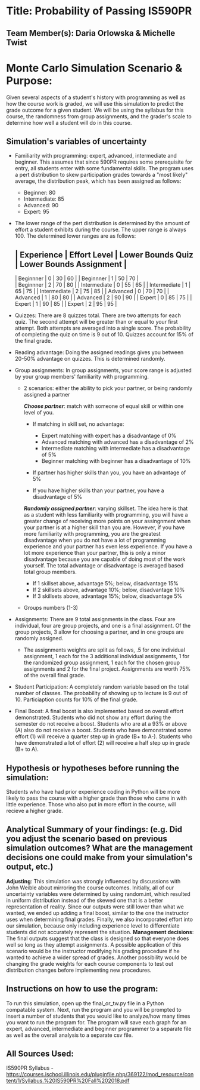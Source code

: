 # Title: Probability of Passing IS590PR

## Team Member(s):  Daria Orlowska & Michelle Twist

# Monte Carlo Simulation Scenario & Purpose:
Given several aspects of a student's history with programming as well as how the course work is graded, we will use this simulation to predict the grade outcome for a given student. We will be using the syllabus for this course, the randomness from group assignments, and the grader's scale to determine how well a student will do in this course. 

## Simulation's variables of uncertainty
* Familiarity with programming: expert, advanced, intermediate and beginner. This assumes that since 590PR requires some prerequisite 
for entry, all students enter with some fundamental skills. The program uses a pert distribution to skew participation grades towards a 
"most likely" average, the distribution peak, which has been assigned as follows:

   - Beginner: 80
   - Intermediate: 85
   - Advanced: 90
   - Expert: 95
   
* The lower range of the pert distribution is determined by the amount of effort a student exhibits during the course. The upper range 
is always 100. The determined lower ranges are as follows:
   
   |     Experience      |   Effort Level  |  Lower Bounds Quiz  |  Lower Bounds Assignment  |
   -------------------------------------------------------------------------------------------
   |      Beginnner      |        0        |         30          |            60             |
   |      Beginnner      |        1        |         50          |            70             |        
   |      Beginnner      |        2        |         70          |            80             |
   |     Intermediate    |        0        |         55          |            65             |
   |     Intermediate    |        1        |         65          |            75             |
   |     Intermediate    |        2        |         75          |            85             |
   |       Advanced      |        0        |         70          |            70             |
   |       Advanced      |        1        |         80          |            80             |
   |       Advanced      |        2        |         90          |            90             |
   |        Expert       |        0        |         85          |            75             |
   |        Expert       |        1        |         90          |            85             |
   |        Expert       |        2        |         95          |            95             |
    
* Quizzes: There are 8 quizzes total. There are two attempts for each quiz. The second attempt will be greater than or equal to your 
first attempt. Both attempts are averaged into a single score. The probability of completing the quiz on time is 9 out of 10. Quizzes 
account for 15% of the final grade. 

* Reading advantage: Doing the assigned readings gives you between 20-50% advantage on quizzes. This is determined randomly.

* Group assignments: In group assignments, your score range is adjusted by your group members' familiarity with programming.
  * 2 scenarios: either the ability to pick your partner, or being randomly assigned a partner

    **_Choose partner_**: match with someone of equal skill or within one level of you.
    
    * If matching in skill set, no advantage:
    
         - Expert matching with expert has a disadvantage of 0%
         - Advanced matching with advanced has a disadvantage of 2%
         - Intermediate matching with intermediate has a disadvantage of 5%
         - Beginner matching with beginner has a disadvantage of 10%
    
    * If partner has higher skills than you, you have an advantage of 5%
    
    * If you have higher skills than your partner, you have a disadvantage of 5%

    **_Randomly assigned partner_**: varying skillset. The idea here is that as a student with less familiarity with programming, you will have a greater change of receiving more points on your assingnment when your partner is at a higher skill than you are. However, if you have more familiarity with programming, you are the greatest disadvantage when you do not have a lot of programming experience and your partner has even less experience. If you have a lot more experience than your partner, this is only a minor disadvantage because you are capable of doing most of the work yourself. The total advantage or disadvantage is averaged based total group members. 
    
    * If 1 skillset above, advantage 5%; below, disadvantage 15%
    * If 2 skillsets above, advantage 10%; below, disadvantage 10%
    * If 3 skillsets above, advantage 15%; below, disadvantage 5%
        
  * Groups numbers (1-3)

* Assignments: There are 9 total assignments in the class. Four are individual, four are group projects, and one is a final assignment. Of the group projects, 3 allow for choosing a partner, and in one groups are randomly assigned.
   * The assignments weights are split as follows, .5 for one individual assignment, 1 each for the 3 additional individual assignments,     1 for the randomized group assignment, 1 each for the chosen group assignments and 2 for the final project. Assignments are worth       75% of the overall final grade. 

* Student Participation: A completely random variable based on the total number of classes. The probability of showing up to lecture is 9 out of 10. Particiaption counts for 10% of the final grade.

* Final Boost: A final boost is also implemented based on overall effort demonstrated. Students who did not show any effort during the semester do not receive a boost. Students who are at a 93% or above (A) also do not receive a boost. Students who have demonstrated some effort (1) will receive a quarter step up in grade (B+ to A-). Students who have demonstrated a lot of effort (2) will receive a half step up in grade (B+ to A).

## Hypothesis or hypotheses before running the simulation:
Students who have had prior experience coding in Python will be more likely to pass the course with a higher grade than those who came in with little experience. Those who also put in more effort in the course, will recieve a higher grade. 

## Analytical Summary of your findings: (e.g. Did you adjust the scenario based on previous simulation outcomes?  What are the management decisions one could make from your simulation's output, etc.)
__Adjusting__: This simulation was strongly influenced by discussions with John Weible about mirroring the course outcomes. Initially, all of our uncertainty variables were determined by using random.int, which resulted in uniform distribution instead of the skewed one that is a better representation of reality. Since our outputs were still lower than what we wanted, we ended up adding a final boost, similar to the one the instructor uses when determining final grades. Finally, we also incorporated effort into our simulation, because only including experience level to differentiate students did not accurately represent the situation.
__Management decisions__: The final outputs suggest that the class is designed so that everyone does well so long as they attempt assignments. A possible application of this scenario would be the instructor modifying his grading procedure if he wanted to achieve a wider spread of grades. Another possibility would be changing the grade weights for each course components to test out distribution changes before implementing new procedures.

## Instructions on how to use the program:
To run this simulation, open up the final_or_tw.py file in a Python compatable system. Next, run the program and you will be prompted to insert a number of students that you would like to analyze/how many times you want to run the program for. The program will save each graph for an expert, advanced, intermediate and beginner programmer to a separate file as well as the overall analysis to a separate csv file. 

## All Sources Used:
IS590PR Syllabus - https://courses.ischool.illinois.edu/pluginfile.php/369122/mod_resource/content/1/Syllabus.%20IS590PR%20Fall%202018.pdf
